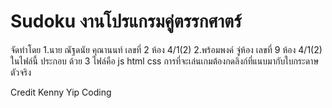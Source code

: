 # Sudoku งานโปรแกรมคู่ตรรกศาตร์ 
จัดทำโดย 
1.นาย ณัฐดนัย คุณานนท์ เลขที่ 2 ห้อง 4/1(2)
2.พร้อมพงค์ จู่ห้อง เลขที่ 9 ห้อง 4/1(2)
ในไฟล์นี้ ประกอบ ด้วย 3 ไฟล์คือ js html css
การที่จะเล่นเกมต้องกดลิงก์ที่แนบมากับใบกระดาษตัวจริง

Credit Kenny Yip Coding
